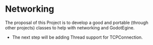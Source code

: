 # Networking

The proposal of this Project is to develop a good and portable (through other projects) classes to help with 
networking and GodotEgine.

 * The next step will be adding Thread support for TCPConnection.
